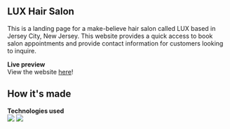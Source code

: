 ## LUX Hair Salon
This is a landing page for a make-believe hair salon called LUX based in Jersey City, New Jersey. This website provides a quick access to book salon appointments and provide contact information for customers looking to inquire.

**Live preview**
<br>View the website [here](https://luxhairsalon.netlify.app/)!

## How it's made
**Technologies used**
<br><img src='https://img.shields.io/badge/-HTML5-orange?style=for-the-badge&logo=html5'/> <img src='https://img.shields.io/badge/-CSS3-blue?style=for-the-badge&logo=css3'/>
